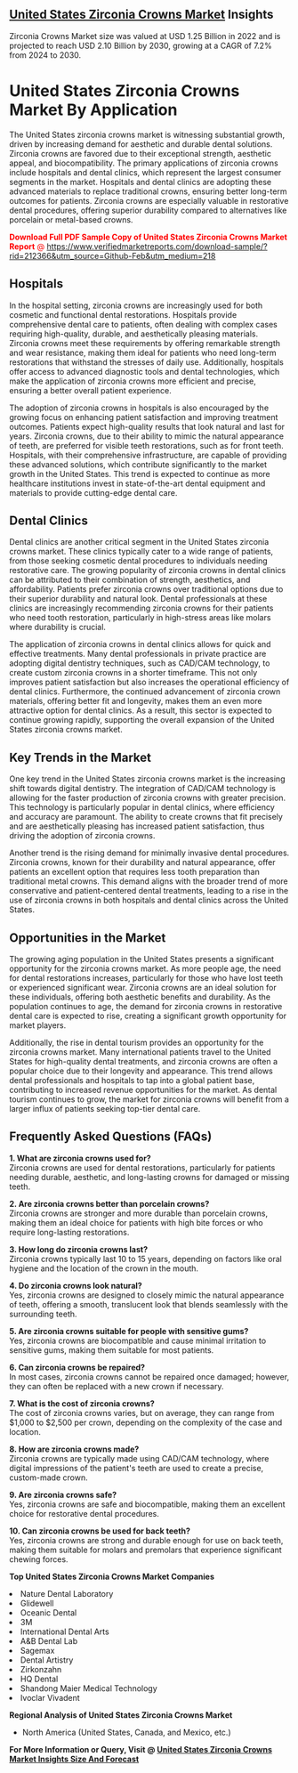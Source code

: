 <h2><a href="https://www.verifiedmarketreports.com/download-sample/?rid=212366&amp;utm_source=Github-Feb&amp;utm_medium=218" target="_blank">United States Zirconia Crowns Market</a> Insights</h2><p>Zirconia Crowns Market size was valued at USD 1.25 Billion in 2022 and is projected to reach USD 2.10 Billion by 2030, growing at a CAGR of 7.2% from 2024 to 2030.</p><p> <h1>United States Zirconia Crowns Market By Application</h1> <p>The United States zirconia crowns market is witnessing substantial growth, driven by increasing demand for aesthetic and durable dental solutions. Zirconia crowns are favored due to their exceptional strength, aesthetic appeal, and biocompatibility. The primary applications of zirconia crowns include hospitals and dental clinics, which represent the largest consumer segments in the market. Hospitals and dental clinics are adopting these advanced materials to replace traditional crowns, ensuring better long-term outcomes for patients. Zirconia crowns are especially valuable in restorative dental procedures, offering superior durability compared to alternatives like porcelain or metal-based crowns.</p> <p><p><span class=""><span style="color: #ff0000;"><strong>Download Full PDF Sample Copy of United States Zirconia Crowns Market Report</strong> @ </span><a href="https://www.verifiedmarketreports.com/download-sample/?rid=212366&amp;utm_source=Github-Feb&amp;utm_medium=218" target="_blank">https://www.verifiedmarketreports.com/download-sample/?rid=212366&amp;utm_source=Github-Feb&amp;utm_medium=218</a></span></p></p> <h2>Hospitals</h2> <p>In the hospital setting, zirconia crowns are increasingly used for both cosmetic and functional dental restorations. Hospitals provide comprehensive dental care to patients, often dealing with complex cases requiring high-quality, durable, and aesthetically pleasing materials. Zirconia crowns meet these requirements by offering remarkable strength and wear resistance, making them ideal for patients who need long-term restorations that withstand the stresses of daily use. Additionally, hospitals offer access to advanced diagnostic tools and dental technologies, which make the application of zirconia crowns more efficient and precise, ensuring a better overall patient experience.</p> <p>The adoption of zirconia crowns in hospitals is also encouraged by the growing focus on enhancing patient satisfaction and improving treatment outcomes. Patients expect high-quality results that look natural and last for years. Zirconia crowns, due to their ability to mimic the natural appearance of teeth, are preferred for visible teeth restorations, such as for front teeth. Hospitals, with their comprehensive infrastructure, are capable of providing these advanced solutions, which contribute significantly to the market growth in the United States. This trend is expected to continue as more healthcare institutions invest in state-of-the-art dental equipment and materials to provide cutting-edge dental care.</p> <h2>Dental Clinics</h2> <p>Dental clinics are another critical segment in the United States zirconia crowns market. These clinics typically cater to a wide range of patients, from those seeking cosmetic dental procedures to individuals needing restorative care. The growing popularity of zirconia crowns in dental clinics can be attributed to their combination of strength, aesthetics, and affordability. Patients prefer zirconia crowns over traditional options due to their superior durability and natural look. Dental professionals at these clinics are increasingly recommending zirconia crowns for their patients who need tooth restoration, particularly in high-stress areas like molars where durability is crucial.</p> <p>The application of zirconia crowns in dental clinics allows for quick and effective treatments. Many dental professionals in private practice are adopting digital dentistry techniques, such as CAD/CAM technology, to create custom zirconia crowns in a shorter timeframe. This not only improves patient satisfaction but also increases the operational efficiency of dental clinics. Furthermore, the continued advancement of zirconia crown materials, offering better fit and longevity, makes them an even more attractive option for dental clinics. As a result, this sector is expected to continue growing rapidly, supporting the overall expansion of the United States zirconia crowns market.</p> <h2>Key Trends in the Market</h2> <p>One key trend in the United States zirconia crowns market is the increasing shift towards digital dentistry. The integration of CAD/CAM technology is allowing for the faster production of zirconia crowns with greater precision. This technology is particularly popular in dental clinics, where efficiency and accuracy are paramount. The ability to create crowns that fit precisely and are aesthetically pleasing has increased patient satisfaction, thus driving the adoption of zirconia crowns.</p> <p>Another trend is the rising demand for minimally invasive dental procedures. Zirconia crowns, known for their durability and natural appearance, offer patients an excellent option that requires less tooth preparation than traditional metal crowns. This demand aligns with the broader trend of more conservative and patient-centered dental treatments, leading to a rise in the use of zirconia crowns in both hospitals and dental clinics across the United States.</p> <h2>Opportunities in the Market</h2> <p>The growing aging population in the United States presents a significant opportunity for the zirconia crowns market. As more people age, the need for dental restorations increases, particularly for those who have lost teeth or experienced significant wear. Zirconia crowns are an ideal solution for these individuals, offering both aesthetic benefits and durability. As the population continues to age, the demand for zirconia crowns in restorative dental care is expected to rise, creating a significant growth opportunity for market players.</p> <p>Additionally, the rise in dental tourism provides an opportunity for the zirconia crowns market. Many international patients travel to the United States for high-quality dental treatments, and zirconia crowns are often a popular choice due to their longevity and appearance. This trend allows dental professionals and hospitals to tap into a global patient base, contributing to increased revenue opportunities for the market. As dental tourism continues to grow, the market for zirconia crowns will benefit from a larger influx of patients seeking top-tier dental care.</p> <h2>Frequently Asked Questions (FAQs)</h2> <p><strong>1. What are zirconia crowns used for?</strong><br> Zirconia crowns are used for dental restorations, particularly for patients needing durable, aesthetic, and long-lasting crowns for damaged or missing teeth.</p> <p><strong>2. Are zirconia crowns better than porcelain crowns?</strong><br> Zirconia crowns are stronger and more durable than porcelain crowns, making them an ideal choice for patients with high bite forces or who require long-lasting restorations.</p> <p><strong>3. How long do zirconia crowns last?</strong><br> Zirconia crowns typically last 10 to 15 years, depending on factors like oral hygiene and the location of the crown in the mouth.</p> <p><strong>4. Do zirconia crowns look natural?</strong><br> Yes, zirconia crowns are designed to closely mimic the natural appearance of teeth, offering a smooth, translucent look that blends seamlessly with the surrounding teeth.</p> <p><strong>5. Are zirconia crowns suitable for people with sensitive gums?</strong><br> Yes, zirconia crowns are biocompatible and cause minimal irritation to sensitive gums, making them suitable for most patients.</p> <p><strong>6. Can zirconia crowns be repaired?</strong><br> In most cases, zirconia crowns cannot be repaired once damaged; however, they can often be replaced with a new crown if necessary.</p> <p><strong>7. What is the cost of zirconia crowns?</strong><br> The cost of zirconia crowns varies, but on average, they can range from $1,000 to $2,500 per crown, depending on the complexity of the case and location.</p> <p><strong>8. How are zirconia crowns made?</strong><br> Zirconia crowns are typically made using CAD/CAM technology, where digital impressions of the patient's teeth are used to create a precise, custom-made crown.</p> <p><strong>9. Are zirconia crowns safe?</strong><br> Yes, zirconia crowns are safe and biocompatible, making them an excellent choice for restorative dental procedures.</p> <p><strong>10. Can zirconia crowns be used for back teeth?</strong><br> Yes, zirconia crowns are strong and durable enough for use on back teeth, making them suitable for molars and premolars that experience significant chewing forces.</p> </p><p><strong>Top United States Zirconia Crowns Market Companies</strong></p><div data-test-id=""><p><li>Nature Dental Laboratory</li><li> Glidewell</li><li> Oceanic Dental</li><li> 3M</li><li> International Dental Arts</li><li> A&B Dental Lab</li><li> Sagemax</li><li> Dental Artistry</li><li> Zirkonzahn</li><li> HQ Dental</li><li> Shandong Maier Medical Technology</li><li> Ivoclar Vivadent</li></p><div><strong>Regional Analysis of&nbsp;United States Zirconia Crowns Market</strong></div><ul><li dir="ltr"><p dir="ltr">North America&nbsp;(United States, Canada, and Mexico, etc.)</p></li></ul><p><strong>For More Information or Query, Visit @&nbsp;</strong><strong><a href="https://www.verifiedmarketreports.com/product/zirconia-crowns-market/?utm_source=Github-Feb&amp;utm_medium=218" target="_blank">United States Zirconia Crowns Market Insights Size And Forecast</a></strong></p></div>
